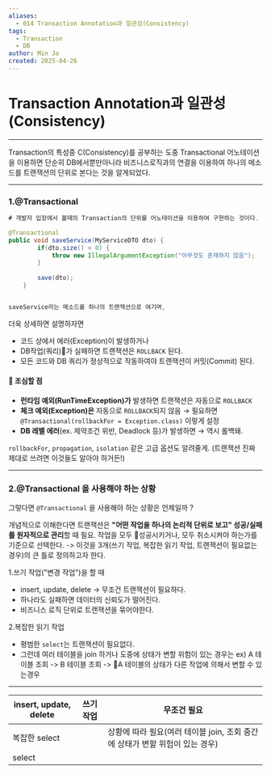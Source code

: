 ```yaml
---
aliases:
  - 014 Transaction Annotation과 일관성(Consistency)
tags:
  - Transaction
  - DB
author: Min Jo
created: 2025-04-26
---
```

# Transaction Annotation과 일관성(Consistency)
---

Transaction의 특성중 C(Consistency)를 공부하는 도중 Transactional 어노테이션을 이용하면 
단순히 DB에서뿐만아니라 비즈니스로직과의 연결을 이용하여 하나의 메소드를 트랜잭션의 단위로 본다는 것을 알게되었다.

---
### 1.@Transactional

```java
# 개발자 입장에서 볼때의 Transaction의 단위를 어노테이션을 이용하여 구현하는 것이다.

@Transactional 
public void saveService(MyServiceDTO dto) {
		if(dto.size() < 0) {
			throw new IllegalArgumentException("아무것도 존재하지 않음");
		}
		
		save(dto);
	}


saveService라는 메소드를 하나의 트랜잭션으로 여기며, 

```

더욱 상세하면 설명하자면
- 코드 상에서 에러(Exception)이 발생하거나 
- DB작업(쿼리)가 실패하면 트랜잭션은 `ROLLBACK` 된다.
- 모든 코드와 DB 쿼리가 정상적으로 작동하여야 트랜잭션이 커밋(Commit) 된다.


#### 🚨  조심할 점

- **런타임 예외(RunTimeException)가** 발생하면 트랜잭션은 자동으로 `ROLLBACK`
- **체크 예외(Exception)은** 자동으로 `ROLLBACK`되지 않음
  → 필요하면 `@Transactional(rollbackFor = Exception.class)` 이렇게 설정
- **DB 레벨 에러**(ex. 제약조건 위반, Deadlock 등)가 발생하면 → 역시 롤백돼.






`rollbackFor`, `propagation`, `isolation` 같은 고급 옵션도 알려줄게. (트랜잭션 진짜 제대로 쓰려면 이것들도 알아야 하거든!)


---



### 2.@Transactional 을 사용해야 하는 상황 

그렇다면 `@Transactional` 을 사용해야 하는 상황은 언제일까 ? 

개념적으로 이해한다면
트랜잭션은 **"어떤 작업을 하나의 논리적 단위로 보고" 성공/실패를 원자적으로 관리**할 때 필요.
작업을 모두 성공시키거나, 모두 취소시켜야 하는가를 기준으로 선택한다.
-> 이것을 3개(쓰기 작업, 복잡한 읽기 작업, 트랜잭션이 필요없는 경우)의 큰 틀로 정의하고자 한다.

1.쓰기 작업("변경 작업")을 할 때 

- insert, update, delete -> 무조건 트랜잭션이 필요하다.
- 하나라도 실패하면 데이터의 신뢰도가 떨어진다.
- 비즈니스 로직 단위로 트랜잭션을 묶어야한다.

2.복잡한 읽기 작업
- 평범한 `select`는 트랜잭션이 필요없다.
- 그런데 여러 테이블을 join 하거나 도중에 상태가 변할 위험이 있는 경우는 
    ex) A 테이블 조회 -> B 테이블 조회 -> A 테이블의 상태가 다른 작업에 의해서 변할 수 있는경우 


---





| insert, update, delete | 쓰기작업 | 무조건 필요                                          |
| ---------------------- | ---- | ----------------------------------------------- |
| 복잡한 select             |      | 상황에 따라 필요(여러 테이블 join, 조회 중간에 상태가 변할 위험이 있는 경우) |
| select                 |      |                                                 |
